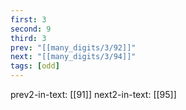```yaml
---
first: 3
second: 9
third: 3
prev: "[[many_digits/3/92]]"
next: "[[many_digits/3/94]]"
tags: [odd]
---
```

prev2-in-text: [[91]]
next2-in-text: [[95]]
